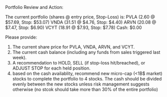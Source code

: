 Portfolio Review and Action:

The current portfolio (shares @ entry price, Stop-Loss) is:
PVLA (2.60 @ $57.69, Stop: $53.07)
VNDA (31.51 @ $4.76, Stop: $4.40)
ARVN (20.08 @ $7.47, Stop: $6.90)
VCYT (18.91 @ $7.93, Stop: $7.78)
Cash: $0.00

Please provide:
1. The current share price for PVLA, VNDA, ARVN, and VCYT.
2. The current cash balance (including any funds from sales triggered last week).
3. A recommendation to HOLD, SELL (if stop-loss hit/breached), or ADJUST STOP for each held position.
4. based on the cash availablity, recommend new micro-cap (<1B$ market) stocks to complete the portfolio to 4 stocks. The cash
   should be divided evenly between the new stocks unless risk management suggests otherwise (no stcok should take more than
   30% of the entire portfolio)